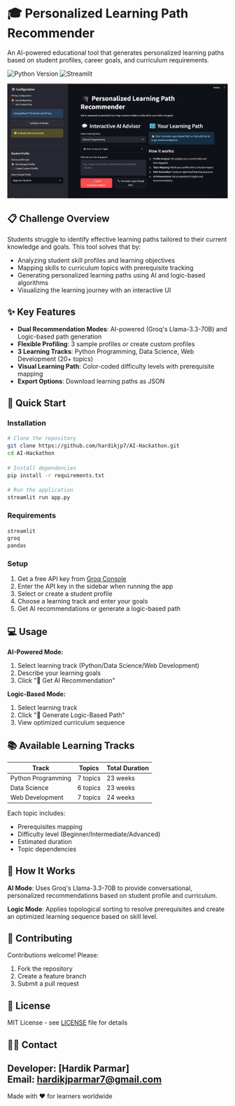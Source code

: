 # 🎓 Personalized Learning Path Recommender

An AI-powered educational tool that generates personalized learning paths based on student profiles, career goals, and curriculum requirements.

![Python Version](https://img.shields.io/badge/python-3.8%2B-blue)
![Streamlit](https://img.shields.io/badge/streamlit-1.28%2B-red)

![App Screenshot](app.png)

## 📋 Challenge Overview

Students struggle to identify effective learning paths tailored to their current knowledge and goals. This tool solves that by:

- Analyzing student skill profiles and learning objectives
- Mapping skills to curriculum topics with prerequisite tracking
- Generating personalized learning paths using AI and logic-based algorithms
- Visualizing the learning journey with an interactive UI

## ✨ Key Features

- **Dual Recommendation Modes**: AI-powered (Groq's Llama-3.3-70B) and Logic-based path generation
- **Flexible Profiling**: 3 sample profiles or create custom profiles
- **3 Learning Tracks**: Python Programming, Data Science, Web Development (20+ topics)
- **Visual Learning Path**: Color-coded difficulty levels with prerequisite mapping
- **Export Options**: Download learning paths as JSON

## 🚀 Quick Start

### Installation

```bash
# Clone the repository
git clone https://github.com/hardikjp7/AI-Hackathon.git
cd AI-Hackathon

# Install dependencies
pip install -r requirements.txt

# Run the application
streamlit run app.py
```

### Requirements

```txt
streamlit
groq
pandas
```

### Setup

1. Get a free API key from [Groq Console](https://console.groq.com/keys)
2. Enter the API key in the sidebar when running the app
3. Select or create a student profile
4. Choose a learning track and enter your goals
5. Get AI recommendations or generate a logic-based path

## 💻 Usage

**AI-Powered Mode:**
1. Select learning track (Python/Data Science/Web Development)
2. Describe your learning goals
3. Click "🤖 Get AI Recommendation"

**Logic-Based Mode:**
1. Select learning track
2. Click "🔧 Generate Logic-Based Path"
3. View optimized curriculum sequence

## 📚 Available Learning Tracks

| Track | Topics | Total Duration |
|-------|--------|----------------|
| Python Programming | 7 topics | 23 weeks |
| Data Science | 6 topics | 23 weeks |
| Web Development | 7 topics | 24 weeks |

Each topic includes:
- Prerequisites mapping
- Difficulty level (Beginner/Intermediate/Advanced)
- Estimated duration
- Topic dependencies

## 🔧 How It Works

**AI Mode**: Uses Groq's Llama-3.3-70B to provide conversational, personalized recommendations based on student profile and curriculum.

**Logic Mode**: Applies topological sorting to resolve prerequisites and create an optimized learning sequence based on skill level.


## 🤝 Contributing

Contributions welcome! Please:
1. Fork the repository
2. Create a feature branch
3. Submit a pull request

## 📄 License

MIT License - see [LICENSE](LICENSE) file for details

## 👨‍💻 Contact

**Developer**: [Hardik Parmar]  
**Email**: hardikjparmar7@gmail.com  
---

Made with ❤️ for learners worldwide
